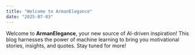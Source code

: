 ```yaml
---
title: "Welcome to ArmanElegance"
date: "2025-07-03"
---
```


Welcome to **ArmanElegance**, your new source of AI-driven inspiration! This blog harnesses the power of machine learning to bring you motivational stories, insights, and quotes. Stay tuned for more!